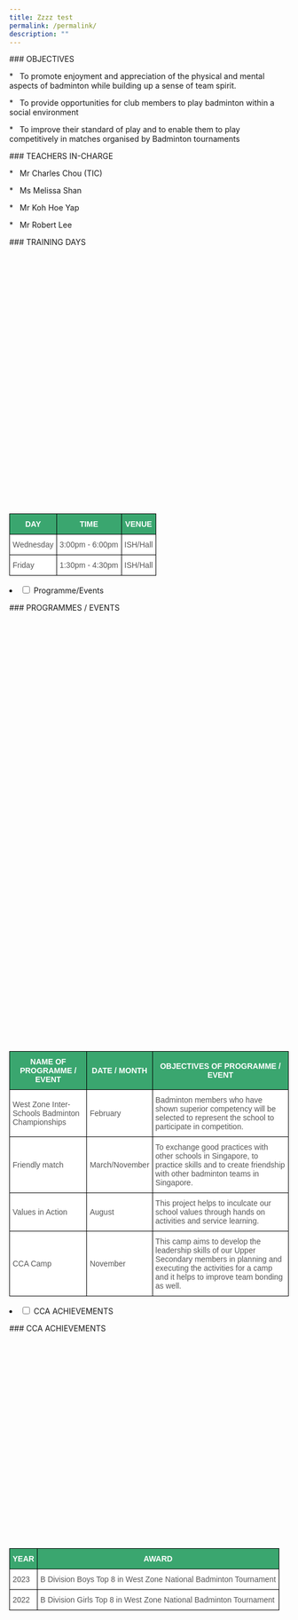 ```yaml
---
title: Zzzz test
permalink: /permalink/
description: ""
---
```


\### OBJECTIVES

\*&nbsp;&nbsp; To promote enjoyment and appreciation of the physical and mental aspects of badminton while building up a sense of team spirit.

\*&nbsp;&nbsp; To provide opportunities for club members to play badminton within a social environment

\*&nbsp;&nbsp; To improve their standard of play and to enable them to play competitively in matches organised by Badminton tournaments

\### TEACHERS IN-CHARGE

\*&nbsp;&nbsp; Mr Charles Chou (TIC)

\*&nbsp;&nbsp; Ms Melissa Shan&nbsp;

\*&nbsp;&nbsp; Mr Koh Hoe Yap

\*&nbsp;&nbsp; Mr Robert Lee

\### TRAINING DAYS

<style type="text/css">

.tg  {border-collapse:collapse;border-spacing:0;}

.tg td{border-color:black;border-style:solid;border-width:1px;font-family:Arial, sans-serif;font-size:14px;

  overflow:hidden;padding:10px 5px;word-break:normal;}

.tg th{border-color:black;border-style:solid;border-width:1px;font-family:Arial, sans-serif;font-size:14px;

  font-weight:normal;overflow:hidden;padding:10px 5px;word-break:normal;}

.tg .tg-k0s0{background-color:#3AA66F;color:#FFF;font-weight:bold;text-align:center;vertical-align:middle}

.tg .tg-mwz3{background-color:#FFF;color:#565656;text-align:left;vertical-align:middle}

.tg .tg-njgx{background-color:#FFF;color:#565656;text-align:left;vertical-align:top}

</style>



&nbsp; 

&nbsp;&nbsp;&nbsp; 

&nbsp;&nbsp;&nbsp; 

&nbsp;&nbsp;&nbsp; 

&nbsp; 

&nbsp; 

&nbsp;&nbsp;&nbsp; 

&nbsp;&nbsp;&nbsp; 

&nbsp;&nbsp;&nbsp; 

&nbsp; 

&nbsp; 

&nbsp;&nbsp;&nbsp; 

&nbsp;&nbsp;&nbsp; 

&nbsp;&nbsp;&nbsp; 

&nbsp; <table class="tg">

<thead><tr><th class="tg-k0s0"><span style="color:#FFF;background-color:#3AA66F">DAY</span></th><th class="tg-k0s0"><span style="color:#FFF;background-color:#3AA66F">TIME</span></th><th class="tg-k0s0"><span style="color:#FFF;background-color:#3AA66F">VENUE</span></th></tr>

</thead>

<tbody><tr><td class="tg-mwz3"><span style="color:#565656">Wednesday</span></td><td class="tg-mwz3"><span style="color:#565656">3:00pm - 6:00pm</span></td><td class="tg-mwz3"><span style="color:#565656">ISH/Hall </span></td></tr><tr><td class="tg-mwz3"><span style="color:#565656">Friday</span></td><td class="tg-mwz3"><span style="color:#565656">1:30pm - 4:30pm</span></td><td class="tg-njgx">ISH/Hall </td></tr>

</tbody>

</table>

<li><input id="accordion3" type="checkbox"> <label for="accordion3">Programme/Events </label>

<div>

\### PROGRAMMES / EVENTS

<style type="text/css">

.tg  {border-collapse:collapse;border-spacing:0;}

.tg td{border-color:black;border-style:solid;border-width:1px;font-family:Arial, sans-serif;font-size:14px;

  overflow:hidden;padding:10px 5px;word-break:normal;}

.tg th{border-color:black;border-style:solid;border-width:1px;font-family:Arial, sans-serif;font-size:14px;

  font-weight:normal;overflow:hidden;padding:10px 5px;word-break:normal;}

.tg .tg-k0s0{background-color:#3AA66F;color:#FFF;font-weight:bold;text-align:center;vertical-align:middle}

.tg .tg-mwz3{background-color:#FFF;color:#565656;text-align:left;vertical-align:middle}

</style>



&nbsp; 

&nbsp;&nbsp;&nbsp; 

&nbsp;&nbsp;&nbsp; 

&nbsp;&nbsp;&nbsp; 

&nbsp; 

&nbsp; 

&nbsp;&nbsp;&nbsp; 

&nbsp;&nbsp;&nbsp; 

&nbsp;&nbsp;&nbsp; 

&nbsp; 

&nbsp; 

&nbsp;&nbsp;&nbsp; 

&nbsp;&nbsp;&nbsp; 

&nbsp;&nbsp;&nbsp; 

&nbsp; 

&nbsp; 

&nbsp;&nbsp;&nbsp; 

&nbsp;&nbsp;&nbsp; 

&nbsp;&nbsp;&nbsp; 

&nbsp; 

&nbsp; 

&nbsp;&nbsp;&nbsp; 

&nbsp;&nbsp;&nbsp; 

&nbsp;&nbsp;&nbsp; 

&nbsp; <table class="tg">

<thead><tr><th class="tg-k0s0"><span style="color:#FFF;background-color:#3AA66F">NAME OF PROGRAMME / EVENT</span></th><th class="tg-k0s0"><span style="color:#FFF;background-color:#3AA66F">DATE / MONTH</span></th><th class="tg-k0s0"><span style="color:#FFF;background-color:#3AA66F">OBJECTIVES OF PROGRAMME / EVENT</span></th></tr>

</thead>

<tbody><tr><td class="tg-mwz3"><span style="color:#565656">West Zone Inter-Schools Badminton Championships</span></td><td class="tg-mwz3"><span style="color:#565656">February</span></td><td class="tg-mwz3"><span style="color:#565656">Badminton members who have shown superior competency will be selected to represent the school to participate in competition.</span></td></tr><tr><td class="tg-mwz3"><span style="color:#565656">Friendly match</span></td><td class="tg-mwz3"><span style="color:#565656">March/November</span></td><td class="tg-mwz3"><span style="color:#565656">To exchange good practices with other schools in Singapore, to practice skills and to create friendship with other badminton teams in Singapore.</span></td></tr><tr><td class="tg-mwz3"><span style="color:#565656">Values in Action</span><br></td><td class="tg-mwz3"><span style="color:#565656">August</span></td><td class="tg-mwz3"><span style="color:#565656">This project helps to inculcate our school values through hands on activities and service learning.</span><br></td></tr><tr><td class="tg-mwz3"><span style="color:#565656">CCA Camp </span></td><td class="tg-mwz3"><span style="color:#565656">November</span></td><td class="tg-mwz3"><span style="color:#565656">This camp aims to develop the leadership skills of our Upper Secondary members in planning and executing the activities for a camp and it helps to improve team bonding as well. </span></td></tr>

</tbody>

</table>

</div>

</li>

<li><input id="accordion3" type="checkbox"> <label for="accordion3"> CCA ACHIEVEMENTS </label>

<div>

\### CCA ACHIEVEMENTS

<style type="text/css">

.tg  {border-collapse:collapse;border-spacing:0;}

.tg td{border-color:black;border-style:solid;border-width:1px;font-family:Arial, sans-serif;font-size:14px;

  overflow:hidden;padding:10px 5px;word-break:normal;}

.tg th{border-color:black;border-style:solid;border-width:1px;font-family:Arial, sans-serif;font-size:14px;

  font-weight:normal;overflow:hidden;padding:10px 5px;word-break:normal;}

.tg .tg-k0s0{background-color:#3AA66F;color:#FFF;font-weight:bold;text-align:center;vertical-align:middle}

.tg .tg-mwz3{background-color:#FFF;color:#565656;text-align:left;vertical-align:middle}

.tg .tg-njgx{background-color:#FFF;color:#565656;text-align:left;vertical-align:top}

</style>



&nbsp; 

&nbsp;&nbsp;&nbsp; 

&nbsp;&nbsp;&nbsp; 

&nbsp; 

&nbsp; 

&nbsp;&nbsp;&nbsp; 

&nbsp;&nbsp;&nbsp; 

&nbsp; 

&nbsp; 

&nbsp;&nbsp;&nbsp; 

&nbsp;&nbsp;&nbsp; 

&nbsp; <table class="tg">

<thead><tr><th class="tg-k0s0"><span style="color:#FFF;background-color:#3AA66F">YEAR</span></th><th class="tg-k0s0"><span style="color:#FFF;background-color:#3AA66F">AWARD</span></th></tr>

</thead>

<tbody><tr><td class="tg-mwz3"><span style="color:#565656">2023</span></td><td class="tg-mwz3"><span style="color:#565656">B Division Boys Top 8 in West Zone National Badminton Tournament</span></td></tr><tr><td class="tg-mwz3"><span style="color:#565656">2022</span></td><td class="tg-mwz3"><span style="color:#565656">B Division Girls Top 8 in West Zone National Badminton Tournament</span></td></tr>

</tbody>

</table>

</div>

</li>